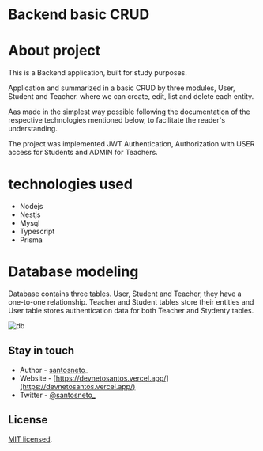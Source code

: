 # Backend basic CRUD

# About project

This is a Backend application, built for study purposes.

Application and summarized in a basic CRUD by three modules, User, Student and Teacher. where we can create, edit, list and delete each entity.

Aas made in the simplest way possible following the documentation of the respective technologies mentioned below, to facilitate the reader's understanding.

The project was implemented JWT Authentication, Authorization with USER access for Students and ADMIN for Teachers.

# technologies used
- Nodejs
- Nestjs
- Mysql
- Typescript
- Prisma

# Database modeling
Database contains three tables. User, Student and Teacher, they have a one-to-one relationship. Teacher and Student tables store their entities and User table stores authentication data for both Teacher and Stydenty tables.

![db](https://user-images.githubusercontent.com/89228679/196759230-fdcd9b44-da2f-4ebf-b739-41ff4bb9c597.png)


## Stay in touch

- Author - [santosneto_](https://www.instagram.com/santosneto_/)
- Website - [https://devnetosantos.vercel.app/](https://devnetosantos.vercel.app/)
- Twitter - [@santosneto_](https://twitter.com/santosneto_)

## License

[MIT licensed](LICENSE).
